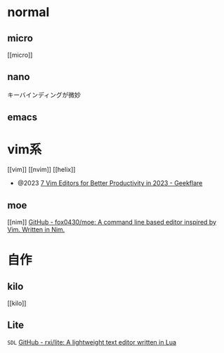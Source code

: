 
# normal
## micro
[[micro]]

## nano
キーバインディングが微妙

## emacs

# vim系
[[vim]] [[nvim]] [[helix]]

- @2023 [7 Vim Editors for Better Productivity in 2023 - Geekflare](https://geekflare.com/best-vim-editors/)

## moe
[[nim]]
[GitHub - fox0430/moe: A command line based editor inspired by Vim. Written in Nim.](https://github.com/fox0430/moe)

# 自作
## kilo
[[kilo]]

## Lite
`SDL`
[GitHub - rxi/lite: A lightweight text editor written in Lua](https://github.com/rxi/lite)



